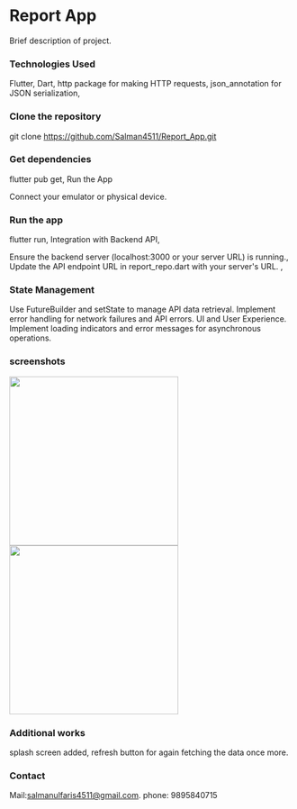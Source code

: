 # Report App
Brief description of project.

### Technologies Used
Flutter,
Dart,
http package for making HTTP requests,
json_annotation for JSON serialization,

### Clone the repository
git clone https://github.com/Salman4511/Report_App.git

### Get dependencies
flutter pub get,
Run the App

Connect your emulator or physical device.

### Run the app
flutter run,
Integration with Backend API,

Ensure the backend server (localhost:3000 or your server URL) is running.,
Update the API endpoint URL in report_repo.dart with your server's URL. ,

### State Management
Use FutureBuilder and setState to manage API data retrieval.
Implement error handling for network failures and API errors.
UI and User Experience.
Implement loading indicators and error messages for asynchronous operations.

### screenshots
<img src="https://github.com/Salman4511/Report_App/assets/138016294/7ff9b692-ec06-40e2-9a4b-a52f1a99eca9" alt="" width="300px">
<img src="https://github.com/Salman4511/Report_App/assets/138016294/a6fcea50-3e99-481e-b444-e9a8677cd7fa" alt="" width="300px">

### Additional works
splash screen added,
refresh button for again fetching the data once more.

### Contact
Mail:salmanulfaris4511@gmail.com. 
phone: 9895840715

